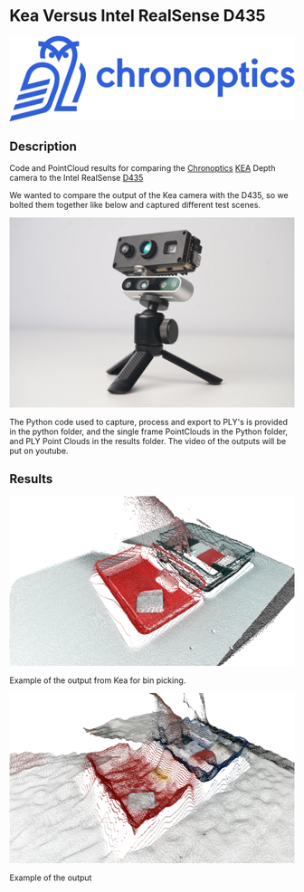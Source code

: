 # Kea Versus Intel RealSense D435

![Scheme](doc/chronoptics.png)

## Description
Code and PointCloud results for comparing the [Chronoptics](https://www.chronoptics.com/) [KEA](https://www.chronoptics.com/cameras) Depth camera to the Intel RealSense [D435](https://www.intelrealsense.com/depth-camera-d435/)

We wanted to compare the output of the Kea camera with the D435, so we bolted them together like below and captured different test scenes. 

![Scheme](doc/CameraSetup.JPG)

The Python code used to capture, process and export to PLY's is provided in the python folder, and the single frame PointClouds in the Python folder, and PLY Point Clouds in the results folder. The video of the outputs will be put on youtube. 

## Results 

![Scheme](doc/kea_cloud.png)

Example of the output from Kea for bin picking. 

![Scheme](doc/d435_cloud.png)

Example of the output 
